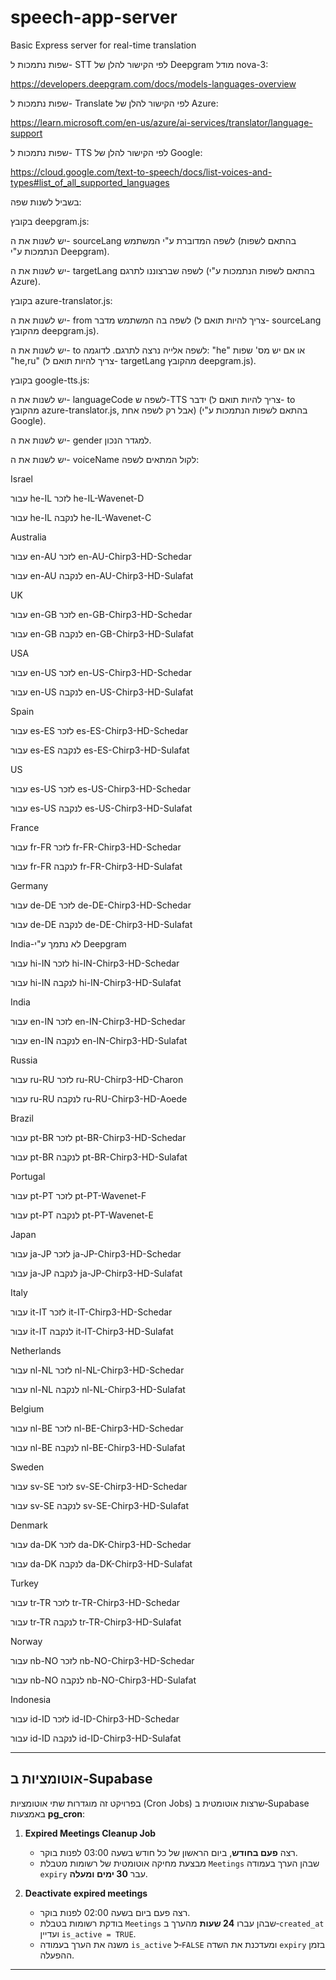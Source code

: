 # speech-app-server
Basic Express server for real-time translation

שפות נתמכות ל- STT לפי הקישור להלן של Deepgram מודל nova-3:

https://developers.deepgram.com/docs/models-languages-overview

שפות נתמכות ל- Translate לפי הקישור להלן של Azure:

https://learn.microsoft.com/en-us/azure/ai-services/translator/language-support

שפות נתמכות ל- TTS לפי הקישור להלן של Google:

https://cloud.google.com/text-to-speech/docs/list-voices-and-types#list_of_all_supported_languages

בשביל לשנות שפה:

בקובץ deepgram.js:

יש לשנות את ה- sourceLang לשפה המדוברת ע"י המשתמש (בהתאם לשפות הנתמכות ע"י Deepgram).

יש לשנות את ה- targetLang לשפה שברצוננו לתרגם (בהתאם לשפות הנתמכות ע"י Azure).


בקובץ azure-translator.js:

יש לשנות את ה- from לשפה בה המשתמש מדבר (צריך להיות תואם ל- sourceLang מהקובץ deepgram.js).

יש לשנות את ה- to לשפה אלייה נרצה לתרגם. לדוגמה: "he" או אם יש מס' שפות "he,ru" (צריך להיות תואם ל- targetLang מהקובץ deepgram.js).


בקובץ google-tts.js:

יש לשנות את ה- languageCode לשפה ש-TTS ידבר (צריך להיות תואם ל- to מהקובץ azure-translator.js, אבל רק לשפה אחת) (בהתאם לשפות הנתמכות ע"י Google).

יש לשנות את ה- gender למגדר הנכון.

יש לשנות את ה- voiceName לקול המתאים לשפה:

Israel

עבור he-IL לזכר	he-IL-Wavenet-D 

עבור he-IL לנקבה he-IL-Wavenet-C

Australia

עבור en-AU לזכר en-AU-Chirp3-HD-Schedar

עבור en-AU לנקבה en-AU-Chirp3-HD-Sulafat

UK

עבור en-GB לזכר en-GB-Chirp3-HD-Schedar

עבור en-GB לנקבה en-GB-Chirp3-HD-Sulafat

USA

עבור en-US לזכר en-US-Chirp3-HD-Schedar

עבור en-US לנקבה en-US-Chirp3-HD-Sulafat

Spain

עבור es-ES לזכר es-ES-Chirp3-HD-Schedar

עבור es-ES לנקבה es-ES-Chirp3-HD-Sulafat

US

עבור es-US לזכר es-US-Chirp3-HD-Schedar

עבור es-US לנקבה es-US-Chirp3-HD-Sulafat

France

עבור fr-FR לזכר fr-FR-Chirp3-HD-Schedar

עבור fr-FR לנקבה fr-FR-Chirp3-HD-Sulafat

Germany

עבור de-DE לזכר de-DE-Chirp3-HD-Schedar

עבור de-DE לנקבה de-DE-Chirp3-HD-Sulafat

India-לא נתמך ע"י Deepgram

עבור hi-IN לזכר hi-IN-Chirp3-HD-Schedar

עבור hi-IN לנקבה hi-IN-Chirp3-HD-Sulafat

India

עבור en-IN לזכר en-IN-Chirp3-HD-Schedar

עבור en-IN לנקבה en-IN-Chirp3-HD-Sulafat

Russia

עבור ru-RU לזכר	ru-RU-Chirp3-HD-Charon

עבור ru-RU לנקבה ru-RU-Chirp3-HD-Aoede

Brazil

עבור pt-BR לזכר pt-BR-Chirp3-HD-Schedar

עבור pt-BR לנקבה pt-BR-Chirp3-HD-Sulafat

Portugal

עבור pt-PT לזכר pt-PT-Wavenet-F

עבור pt-PT לנקבה pt-PT-Wavenet-E

Japan

עבור ja-JP לזכר ja-JP-Chirp3-HD-Schedar

עבור ja-JP לנקבה ja-JP-Chirp3-HD-Sulafat

Italy

עבור it-IT לזכר it-IT-Chirp3-HD-Schedar

עבור it-IT לנקבה it-IT-Chirp3-HD-Sulafat

Netherlands

עבור nl-NL לזכר nl-NL-Chirp3-HD-Schedar

עבור nl-NL לנקבה 	nl-NL-Chirp3-HD-Sulafat

Belgium

עבור nl-BE לזכר nl-BE-Chirp3-HD-Schedar

עבור nl-BE לנקבה nl-BE-Chirp3-HD-Sulafat

Sweden 

עבור sv-SE לזכר sv-SE-Chirp3-HD-Schedar

עבור sv-SE לנקבה sv-SE-Chirp3-HD-Sulafat

Denmark 

עבור da-DK לזכר da-DK-Chirp3-HD-Schedar

עבור da-DK לנקבה da-DK-Chirp3-HD-Sulafat

Turkey 

עבור tr-TR לזכר tr-TR-Chirp3-HD-Schedar

עבור tr-TR לנקבה tr-TR-Chirp3-HD-Sulafat

Norway 

עבור nb-NO לזכר nb-NO-Chirp3-HD-Schedar

עבור nb-NO לנקבה nb-NO-Chirp3-HD-Sulafat


Indonesia  

עבור id-ID לזכר id-ID-Chirp3-HD-Schedar

עבור id-ID לנקבה id-ID-Chirp3-HD-Sulafat




___________________________________________________________________________________________________________________________________________________________________




## אוטומציות ב‑Supabase

בפרויקט זה מוגדרות שתי אוטומציות (Cron Jobs) שרצות אוטומטית ב‑Supabase באמצעות **pg\_cron**:

1. **Expired Meetings Cleanup Job**

   * רצה **פעם בחודש**, ביום הראשון של כל חודש בשעה 03:00 לפנות בוקר.
   * מבצעת מחיקה אוטומטית של רשומות מטבלת `Meetings` שבהן הערך בעמודה `expiry` עבר **30 ימים ומעלה**.
 

2. **Deactivate expired meetings**

   * רצה פעם ביום בשעה 02:00 לפנות בוקר.
   * בודקת רשומות בטבלת `Meetings` שבהן עברו **24 שעות** מהערך ב‑`created_at` ועדיין `is_active = TRUE`.
   * משנה את הערך בעמודה `is_active` ל‑`FALSE` ומעדכנת את השדה `expiry` בזמן ההפעלה.


  
___________________________________________________________________________________________________________________________________________________________________
